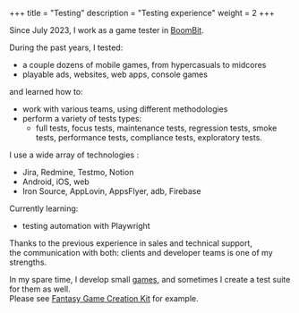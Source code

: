+++
title = "Testing"
description = "Testing experience"
weight = 2
+++

Since July 2023, I work as a game tester in [BoomBit](https://boombit.com).

During the past years, I tested:
- a couple dozens of mobile games, from hypercasuals to midcores
- playable ads, websites, web apps, console games

and learned how to:
- work with various teams, using different methodologies
- perform a variety of tests types:
    - full tests, focus tests, maintenance tests, regression tests, smoke tests, performance tests, compliance tests, exploratory tests.

I use a wide array of technologies :
- Jira, Redmine, Testmo, Notion
- Android, iOS, web
- Iron Source, AppLovin, AppsFlyer, adb, Firebase

Currently learning:
- testing automation with Playwright

Thanks to the previous experience in sales and technical support,  
the communication with both: clients and developer teams is one of my strengths.

In my spare time, I develop small [games](/games), and sometimes I create a test suite for them as well.  
Please see [Fantasy Game Creation Kit](/games#fantasy-game-creation-kit) for example.
